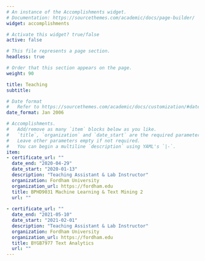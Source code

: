 ```yaml
---
# An instance of the Accomplishments widget.
# Documentation: https://sourcethemes.com/academic/docs/page-builder/
widget: accomplishments

# Activate this widget? true/false
active: false

# This file represents a page section.
headless: true

# Order that this section appears on the page.
weight: 90

title: Teaching
subtitle:

# Date format
#   Refer to https://sourcethemes.com/academic/docs/customization/#date-format
date_format: Jan 2006

# Accomplishments.
#   Add/remove as many `item` blocks below as you like.
#   `title`, `organization` and `date_start` are the required parameters.
#   Leave other parameters empty if not required.
#   You can begin a multiline `description` using YAML's `|-`.
item:
- certificate_url: ""
  date_end: "2020-04-29"
  date_start: "2020-01-13"
  description: "Teaching Assistant & Lab Instructor"
  organization: Fordham University
  organization_url: https://fordham.edu
  title: BPHD9031 Machine Learning & Text Mining 2
  url: ""
 
- certificate_url: ""
  date_end: "2021-05-10"
  date_start: "2021-02-01"
  description: "Teaching Assistant & Lab Instructor"
  organization: Fordham University
  organization_url: https://fordham.edu
  title: BYGB7977 Text Analytics
  url: ""
---
```


